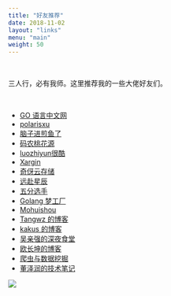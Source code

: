 ```yaml
---
title: "好友推荐"
date: 2018-11-02
layout: "links"
menu: "main"
weight: 50
---
```


</br>

三人行，必有我师。这里推荐我的一些大佬好友们。

</br>

* [GO 语言中文网](https://studygolang.com)
* [polarisxu](https://polarisxu.studygolang.com/)
* [脑子进煎鱼了](https://eddycjy.com/)
* [码农桃花源](https://www.qcrao.com/)
* [luozhiyun很酷](https://www.luozhiyun.com/)
* [Xargin](https://xargin.com)
* [奇伢云存储](https://qiyacloud.cn)
* [远赴星辰](https://strikefreedom.top/)
* [五分选手](https://halfrost.com/)
* [Golang 梦工厂](https://asong.cloud/)
* [Mohuishou](https://lailin.xyz/)
* [Tangwz 的博客](https://tangwz.com/)
* [kakus 的博客](https://www.likakuli.com/)
* [吴亲强的深夜食堂](https://www.syst.top/)
* [欧长坤的博客](https://blog.changkun.de/)
* [爬虫与数据挖掘](http://pdcfighting.com/)
* [董泽润的技术笔记](https://mytechshares.com/)

![](https://cdn.jsdelivr.net/gh/georgehao/img/me.png)